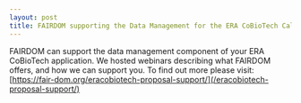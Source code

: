 ```yaml
---
layout: post
title: FAIRDOM supporting the Data Management for the ERA CoBioTech Call.
---
```


FAIRDOM can support the data management component of your ERA CoBioTech application. We hosted webinars describing what FAIRDOM offers, and how we can support you. To find out more please visit:
[https://fair-dom.org/eracobiotech-proposal-support/](/eracobiotech-proposal-support/)
